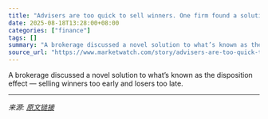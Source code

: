 ```yaml
---
title: "Advisers are too quick to sell winners. One firm found a solution."
date: 2025-08-18T13:28:00+08:00
categories: ["finance"]
tags: []
summary: "A brokerage discussed a novel solution to what’s known as the disposition effect — selling winners too early and losers too late."
source_url: "https://www.marketwatch.com/story/advisers-are-too-quick-to-sell-winners-one-firm-found-a-solution-4a5b8ea0?mod=mw_rss_topstories"
---
```


A brokerage discussed a novel solution to what’s known as the disposition effect — selling winners too early and losers too late.

---

*来源: [原文链接](https://www.marketwatch.com/story/advisers-are-too-quick-to-sell-winners-one-firm-found-a-solution-4a5b8ea0?mod=mw_rss_topstories)*
